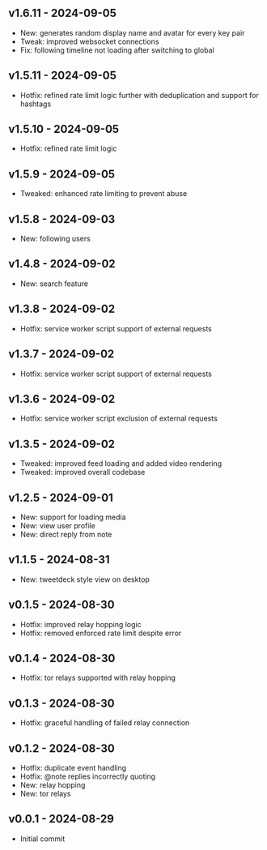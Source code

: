 ## v1.6.11 - 2024-09-05

- New: generates random display name and avatar for every key pair
- Tweak: improved websocket connections
- Fix: following timeline not loading after switching to global

## v1.5.11 - 2024-09-05

- Hotfix: refined rate limit logic further with deduplication and support for hashtags

## v1.5.10 - 2024-09-05

- Hotfix: refined rate limit logic

## v1.5.9 - 2024-09-05

- Tweaked: enhanced rate limiting to prevent abuse

## v1.5.8 - 2024-09-03

- New: following users

## v1.4.8 - 2024-09-02

- New: search feature

## v1.3.8 - 2024-09-02

- Hotfix: service worker script support of external requests

## v1.3.7 - 2024-09-02

- Hotfix: service worker script support of external requests

## v1.3.6 - 2024-09-02

- Hotfix: service worker script exclusion of external requests

## v1.3.5 - 2024-09-02

- Tweaked: improved feed loading and added video rendering
- Tweaked: improved overall codebase

## v1.2.5 - 2024-09-01

- New: support for loading media
- New: view user profile
- New: direct reply from note

## v1.1.5 - 2024-08-31

- New: tweetdeck style view on desktop

## v0.1.5 - 2024-08-30

- Hotfix: improved relay hopping logic
- Hotfix: removed enforced rate limit despite error

## v0.1.4 - 2024-08-30

- Hotfix: tor relays supported with relay hopping

## v0.1.3 - 2024-08-30

- Hotfix: graceful handling of failed relay connection

## v0.1.2 - 2024-08-30

- Hotfix: duplicate event handling
- Hotfix: @note replies incorrectly quoting
- New: relay hopping
- New: tor relays

## v0.0.1 - 2024-08-29

- Initial commit